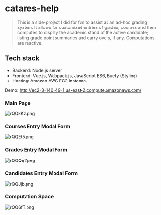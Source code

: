 # catares-help

>This is a side-project I did for fun to assist as an ad-hoc grading system. It allows for customized entries of grades, courses and then computes to display the academic stand of the active candidate; listing grade point summaries and carry overs, if any. Computations are reactive.

## Tech stack
- Backend: Node.js server
- Frontend: Vue.js, Webpack.js, JavaScript ES6, Buefy (Styling)
- Hosting: Amazon AWS EC2 instance.

Demo: http://ec2-3-140-49-1.us-east-2.compute.amazonaws.com/

### Main Page
![rQQkKz.png](https://i3.lensdump.com/i/rQQkKz.png)

### Courses Entry Modal Form
![rQQEt5.png](https://i2.lensdump.com/i/rQQEt5.png)

### Grades Entry Modal Form
![rQQQq7.png](https://i2.lensdump.com/i/rQQQq7.png)

### Candidates Entry Modal Form
![rQQJjb.png](https://i1.lensdump.com/i/rQQJjb.png)

### Computation Space
![rQQ6fT.png](https://i.lensdump.com/i/rQQ6fT.png)
